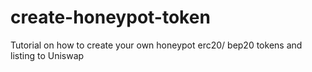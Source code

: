 # create-honeypot-token
Tutorial on how to create your own honeypot erc20/ bep20 tokens and listing to Uniswap
